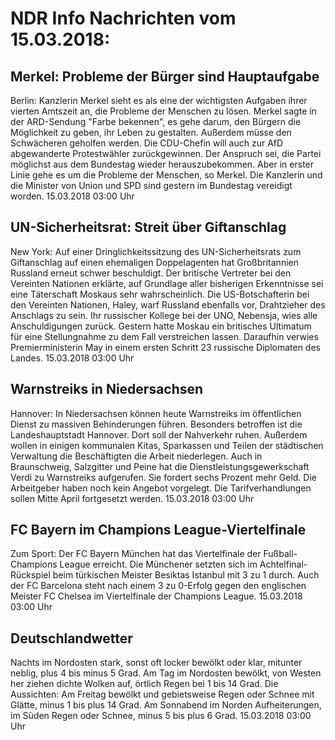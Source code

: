 # NDR Info Nachrichten vom 15.03.2018:


## Merkel: Probleme der Bürger sind Hauptaufgabe
Berlin: Kanzlerin Merkel sieht es als eine der wichtigsten Aufgaben ihrer vierten Amtszeit an, die Probleme der Menschen zu lösen. Merkel sagte in der ARD-Sendung "Farbe bekennen", es gehe darum, den Bürgern die Möglichkeit zu geben, ihr Leben zu gestalten. Außerdem müsse den Schwächeren geholfen werden. Die CDU-Chefin will auch zur AfD abgewanderte Protestwähler zurückgewinnen. Der Anspruch sei, die Partei möglichst aus dem Bundestag wieder herauszubekommen. Aber in erster Linie gehe es um die Probleme der Menschen, so Merkel. Die Kanzlerin und die Minister von Union und SPD sind gestern im Bundestag vereidigt worden. 15.03.2018 03:00 Uhr 

## UN-Sicherheitsrat: Streit über Giftanschlag
New York: Auf einer Dringlichkeitssitzung des UN-Sicherheitsrats zum Giftanschlag auf einen ehemaligen Doppelagenten hat Großbritannien Russland erneut schwer beschuldigt. Der britische Vertreter bei den Vereinten Nationen erklärte, auf Grundlage aller bisherigen Erkenntnisse sei eine Täterschaft Moskaus sehr wahrscheinlich. Die US-Botschafterin bei den Vereinten Nationen, Haley, warf Russland ebenfalls vor, Drahtzieher des Anschlags zu sein. Ihr russischer Kollege bei der UNO, Nebensja, wies alle Anschuldigungen zurück. Gestern hatte Moskau ein britisches Ultimatum für eine Stellungnahme zu dem Fall verstreichen lassen. Daraufhin verwies Premierministerin May in einem ersten Schritt 23 russische Diplomaten des Landes. 15.03.2018 03:00 Uhr 

## Warnstreiks in Niedersachsen
Hannover: In Niedersachsen können heute Warnstreiks im öffentlichen Dienst zu massiven Behinderungen führen. Besonders betroffen ist die Landeshauptstadt Hannover. Dort soll der Nahverkehr ruhen. Außerdem wollen in einigen kommunalen Kitas, Sparkassen und Teilen der städtischen Verwaltung die Beschäftigten die Arbeit niederlegen. Auch in Braunschweig, Salzgitter und Peine hat die Dienstleistungsgewerkschaft Verdi zu Warnstreiks aufgerufen. Sie fordert sechs Prozent mehr Geld. Die Arbeitgeber haben noch kein Angebot vorgelegt. Die Tarifverhandlungen sollen Mitte April fortgesetzt werden. 15.03.2018 03:00 Uhr 

## FC Bayern im Champions League-Viertelfinale
Zum Sport: Der FC Bayern München hat das Viertelfinale der Fußball-Champions League erreicht. Die Münchener setzten sich im Achtelfinal-Rückspiel beim türkischen Meister Besiktas Istanbul mit 3 zu 1 durch. Auch der FC Barcelona steht nach einem 3 zu 0-Erfolg gegen den englischen Meister FC Chelsea im Viertelfinale der Champions League. 15.03.2018 03:00 Uhr 

## Deutschlandwetter
Nachts im Nordosten stark, sonst oft locker bewölkt oder klar, mitunter neblig, plus 4 bis minus 5 Grad. Am Tag im Nordosten bewölkt, von Westen her ziehen dichte Wolken auf, örtlich Regen bei 1 bis 14 Grad. Die Aussichten:
Am Freitag bewölkt und gebietsweise Regen oder Schnee mit Glätte, minus 1 bis plus 14 Grad. Am Sonnabend im Norden Aufheiterungen, im Süden Regen oder Schnee, minus 5 bis plus 6 Grad. 15.03.2018 03:00 Uhr 

